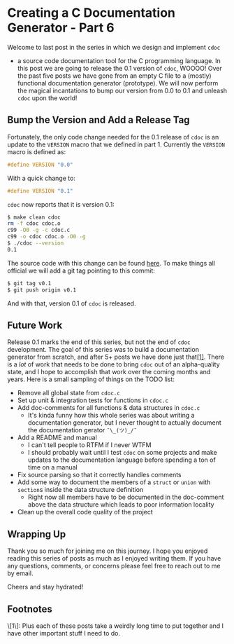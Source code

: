 Creating a C Documentation Generator - Part 6
=============================================

Welcome to last post in the series in which we design and implement `cdoc`
- a source code documentation tool for the C programming language.
In this post we are going to release the 0.1 version of `cdoc`, WOOOO!
Over the past five posts we have gone from an empty C file to a (mostly)
functional documentation generator (prototype).
We will now perform the magical incantations to bump our version from 0.0 to
0.1 and unleash `cdoc` upon the world!


## Bump the Version and Add a Release Tag
Fortunately, the only code change needed for the 0.1 release of `cdoc` is an
update to the `VERSION` macro that we defined in part 1.
Currently the `VERSION` macro is defined as:

```c
#define VERSION "0.0"
```

With a quick change to:

```c
#define VERSION "0.1"
```

`cdoc` now reports that it is version 0.1:

```sh
$ make clean cdoc
rm -f cdoc cdoc.o
c99 -O0 -g -c cdoc.c
c99 -o cdoc cdoc.o -O0 -g
$ ./cdoc --version
0.1
```

The source code with this change can be found
[here](https://git.sr.ht/~ashn/cdoc/tree/02af60dc908e28a3ed70b3ed9f487ba869016a3a).
To make things all official we will add a git tag pointing to this commit:

```sh
$ git tag v0.1
$ git push origin v0.1
```

And with that, version 0.1 of `cdoc` is released.

## Future Work

Release 0.1 marks the end of this series, but not the end of `cdoc` development.
The goal of this series was to build a documentation generator from scratch, and
after 5+ posts we have done just that[\[1\]](#ft1).
There is a *lot* of work that needs to be done to bring `cdoc` out of an
alpha-quality state, and I hope to accomplish that work over the coming months
and years.
Here is a small sampling of things on the TODO list:

+ Remove all global state from `cdoc.c`
+ Set up unit & integration tests for functions in `cdoc.c`
+ Add doc-comments for all functions & data structures in `cdoc.c`
    + It's kinda funny how this whole series was about writing a documentation
      generator, but I never thought to actually document the documentation
      gerator `¯\_(ツ)_/¯`
+ Add a README and manual
    + I can't tell people to RTFM if I never WTFM
    + I should probably wait until I test `cdoc` on some projects and make
      updates to the documentation language before spending a ton of time on a
      manual
+ Fix source parsing so that it correctly handles comments
+ Add some way to document the members of a `struct` or `union` with `section`s
  inside the data structure definition
    + Right now all members have to be documented in the doc-comment above the
      data structure which leads to poor information locality
+ Clean up the overall code quality of the project


## Wrapping Up

Thank you so much for joining me on this journey.
I hope you enjoyed reading this series of posts as much as I enjoyed writing
them.
If you have any questions, comments, or concerns please feel free to reach out
to me by email.

Cheers and stay hydrated!


## Footnotes
<div id="ft1">\[1\]:
Plus each of these posts take a weirdly long time to put together and I have
other important stuff I need to do.
</div>
